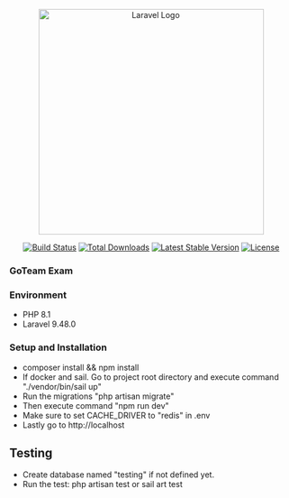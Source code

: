 <p align="center"><a href="https://laravel.com" target="_blank"><img src="https://raw.githubusercontent.com/laravel/art/master/logo-lockup/5%20SVG/2%20CMYK/1%20Full%20Color/laravel-logolockup-cmyk-red.svg" width="400" alt="Laravel Logo"></a></p>

<p align="center">
<a href="https://github.com/laravel/framework/actions"><img src="https://github.com/laravel/framework/workflows/tests/badge.svg" alt="Build Status"></a>
<a href="https://packagist.org/packages/laravel/framework"><img src="https://img.shields.io/packagist/dt/laravel/framework" alt="Total Downloads"></a>
<a href="https://packagist.org/packages/laravel/framework"><img src="https://img.shields.io/packagist/v/laravel/framework" alt="Latest Stable Version"></a>
<a href="https://packagist.org/packages/laravel/framework"><img src="https://img.shields.io/packagist/l/laravel/framework" alt="License"></a>
</p>

### GoTeam Exam

### Environment
- PHP 8.1
- Laravel 9.48.0

### Setup and Installation
- composer install && npm install
- If docker and sail. Go to project root directory and execute command "./vendor/bin/sail up"
- Run the migrations "php artisan migrate"
- Then execute command "npm run dev"
- Make sure to set CACHE_DRIVER to "redis" in .env
- Lastly go to http://localhost

## Testing
- Create database named "testing" if not defined yet.
- Run the test: php artisan test or sail art test


